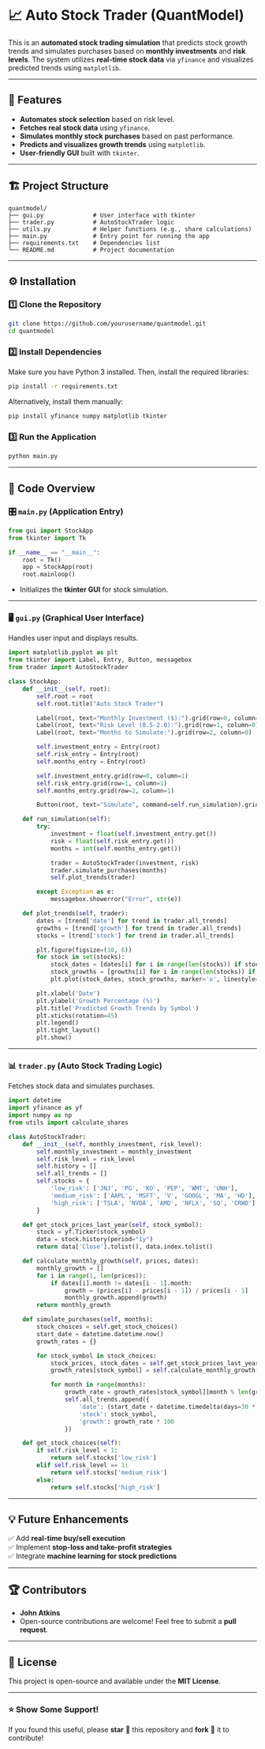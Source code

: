 # 📈 Auto Stock Trader (QuantModel)

This is an **automated stock trading simulation** that predicts stock growth trends and simulates purchases based on **monthly investments** and **risk levels**. The system utilizes **real-time stock data** via `yfinance` and visualizes predicted trends using `matplotlib`.

---

## 📌 Features
- **Automates stock selection** based on risk level.
- **Fetches real stock data** using `yfinance`.
- **Simulates monthly stock purchases** based on past performance.
- **Predicts and visualizes growth trends** using `matplotlib`.
- **User-friendly GUI** built with `tkinter`.

---

## 🏗️ Project Structure
```
quantmodel/
├── gui.py              # User interface with tkinter
├── trader.py           # AutoStockTrader logic
├── utils.py            # Helper functions (e.g., share calculations)
├── main.py             # Entry point for running the app
├── requirements.txt    # Dependencies list
└── README.md           # Project documentation
```

---

## ⚙️ Installation
### 1️⃣ Clone the Repository
```bash
git clone https://github.com/yourusername/quantmodel.git
cd quantmodel
```

### 2️⃣ Install Dependencies
Make sure you have Python 3 installed. Then, install the required libraries:
```bash
pip install -r requirements.txt
```
Alternatively, install them manually:
```bash
pip install yfinance numpy matplotlib tkinter
```

### 3️⃣ Run the Application
```bash
python main.py
```

---

## 📂 Code Overview

### 🎛️ `main.py` (Application Entry)
```python
from gui import StockApp
from tkinter import Tk

if __name__ == "__main__":
    root = Tk()
    app = StockApp(root)
    root.mainloop()
```
- Initializes the **tkinter GUI** for stock simulation.

---

### 🖥️ `gui.py` (Graphical User Interface)
Handles user input and displays results.
```python
import matplotlib.pyplot as plt
from tkinter import Label, Entry, Button, messagebox
from trader import AutoStockTrader

class StockApp:
    def __init__(self, root):
        self.root = root
        self.root.title("Auto Stock Trader")

        Label(root, text="Monthly Investment ($):").grid(row=0, column=0)
        Label(root, text="Risk Level (0.5-2.0):").grid(row=1, column=0)
        Label(root, text="Months to Simulate:").grid(row=2, column=0)

        self.investment_entry = Entry(root)
        self.risk_entry = Entry(root)
        self.months_entry = Entry(root)

        self.investment_entry.grid(row=0, column=1)
        self.risk_entry.grid(row=1, column=1)
        self.months_entry.grid(row=2, column=1)

        Button(root, text="Simulate", command=self.run_simulation).grid(row=3, column=0, columnspan=2)

    def run_simulation(self):
        try:
            investment = float(self.investment_entry.get())
            risk = float(self.risk_entry.get())
            months = int(self.months_entry.get())

            trader = AutoStockTrader(investment, risk)
            trader.simulate_purchases(months)
            self.plot_trends(trader)

        except Exception as e:
            messagebox.showerror("Error", str(e))

    def plot_trends(self, trader):
        dates = [trend['date'] for trend in trader.all_trends]
        growths = [trend['growth'] for trend in trader.all_trends]
        stocks = [trend['stock'] for trend in trader.all_trends]

        plt.figure(figsize=(10, 6))
        for stock in set(stocks):
            stock_dates = [dates[i] for i in range(len(stocks)) if stocks[i] == stock]
            stock_growths = [growths[i] for i in range(len(stocks)) if stocks[i] == stock]
            plt.plot(stock_dates, stock_growths, marker='o', linestyle='-', label=stock)

        plt.xlabel('Date')
        plt.ylabel('Growth Percentage (%)')
        plt.title('Predicted Growth Trends by Symbol')
        plt.xticks(rotation=45)
        plt.legend()
        plt.tight_layout()
        plt.show()
```

---

### 📊 `trader.py` (Auto Stock Trading Logic)
Fetches stock data and simulates purchases.
```python
import datetime
import yfinance as yf
import numpy as np
from utils import calculate_shares

class AutoStockTrader:
    def __init__(self, monthly_investment, risk_level):
        self.monthly_investment = monthly_investment
        self.risk_level = risk_level
        self.history = []
        self.all_trends = []
        self.stocks = {
            'low_risk': ['JNJ', 'PG', 'KO', 'PEP', 'WMT', 'UNH'],
            'medium_risk': ['AAPL', 'MSFT', 'V', 'GOOGL', 'MA', 'HD'],
            'high_risk': ['TSLA', 'NVDA', 'AMD', 'NFLX', 'SQ', 'CRWD']
        }

    def get_stock_prices_last_year(self, stock_symbol):
        stock = yf.Ticker(stock_symbol)
        data = stock.history(period="1y")
        return data['Close'].tolist(), data.index.tolist()

    def calculate_monthly_growth(self, prices, dates):
        monthly_growth = []
        for i in range(1, len(prices)):
            if dates[i].month != dates[i - 1].month:
                growth = (prices[i] - prices[i - 1]) / prices[i - 1]
                monthly_growth.append(growth)
        return monthly_growth

    def simulate_purchases(self, months):
        stock_choices = self.get_stock_choices()
        start_date = datetime.datetime.now()
        growth_rates = {}

        for stock_symbol in stock_choices:
            stock_prices, stock_dates = self.get_stock_prices_last_year(stock_symbol)
            growth_rates[stock_symbol] = self.calculate_monthly_growth(stock_prices, stock_dates)

            for month in range(months):
                growth_rate = growth_rates[stock_symbol][month % len(growth_rates[stock_symbol])]
                self.all_trends.append({
                    'date': (start_date + datetime.timedelta(days=30 * month)).strftime('%Y-%m-%d'),
                    'stock': stock_symbol,
                    'growth': growth_rate * 100
                })

    def get_stock_choices(self):
        if self.risk_level < 1:
            return self.stocks['low_risk']
        elif self.risk_level == 1:
            return self.stocks['medium_risk']
        else:
            return self.stocks['high_risk']
```

---

## 💡 Future Enhancements
✅ Add **real-time buy/sell execution**  
✅ Implement **stop-loss and take-profit strategies**  
✅ Integrate **machine learning for stock predictions**  

---

## 🏆 Contributors
- **John Atkins**  
- Open-source contributions are welcome! Feel free to submit a **pull request**.  

---

## 📜 License
This project is open-source and available under the **MIT License**.

---

### ⭐ Show Some Support!
If you found this useful, please **star** 🌟 this repository and **fork** 🍴 it to contribute!  

